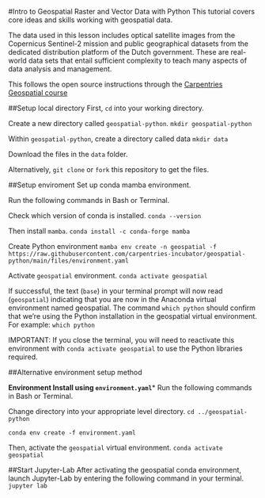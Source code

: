#Intro to Geospatial Raster and Vector Data with Python
This tutorial covers core ideas and skills working with geospatial data. 

The data used in this lesson includes optical satellite images from the Copernicus Sentinel-2 mission and public geographical datasets from the dedicated distribution platform of the Dutch government. These are real-world data sets that entail sufficient complexity to teach many aspects of data analysis and management. 

This follows the open source instructions through the [Carpentries Geospatial course](https://carpentries-incubator.github.io/geospatial-python/index.html)

##Setup local directory
First, `cd` into your working directory.

Create a new directory called `geospatial-python`.
`mkdir geospatial-python`

Within `geospatial-python`, create a directory called data
`mkdir data`

Download the files in the `data` folder. 

Alternatively, `git clone` or `fork` this repository to get the files.

##Setup enviroment
Set up conda mamba environment. 

Run the following commands in Bash or Terminal.

Check which version of conda is installed.
``conda --version``

Then install `mamba`.
``conda install -c conda-forge mamba``

Create Python environment
`mamba env create -n geospatial -f https://raw.githubusercontent.com/carpentries-incubator/geospatial-python/main/files/environment.yaml`

Activate `geospatial` environment.
``conda activate geospatial``

If successful, the text (`base`) in your terminal prompt will now read (`geospatial`) indicating that you are now in the Anaconda virtual environment named geospatial. The command `which python` should confirm that we’re using the Python installation in the geospatial virtual environment. For example:
`which python`

IMPORTANT: If you close the terminal, you will need to reactivate this environment with `conda activate geospatial` to use the Python libraries required.

##Alternative environment setup method

**Environment Install using `environment.yaml`***
Run the following commands in Bash or Terminal.

Change directory into your appropriate level directory.
`cd ../geospatial-python`

`conda env create -f environment.yaml`

Then, activate the `geospatial` virtual environment.
`conda activate geospatial`

##Start Jupyter-Lab
After activating the geospatial conda environment, launch Jupyter-Lab by entering the following command in your terminal.
`jupyter lab`


